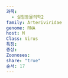 ```yaml
---
과목:
  - 실험동물의학2
family: Arteriviridae
genome: RNA
host: M
Class: Virus
특징: 
증상: 
Zoonoses: 
share: "true"
순서: 17
---
```

